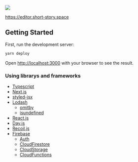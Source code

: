 <img src="https://editor.short-story.space/logo.png" />

https://editor.short-story.space

## Getting Started

First, run the development server:

```bash
yarn deploy
```

Open [http://localhost:3000](http://localhost:3000) with your browser to see the result.

### Using librarys and frameworks
- [Typescript](https://www.typescriptlang.org/)
- [Next.js](https://nextjs.org/)
- [styled-jsx](https://github.com/vercel/styled-jsx)
- [Lodash](https://lodash.com/)
  - [omitby](https://lodash.com/docs/4.17.15#omitBy)
  - [isundefined](https://lodash.com/docs/4.17.15#isUndefined)
- [React.js](https://reactjs.org/)
- [Day.js](https://day.js.org/)
- [Recoil.js](https://recoiljs.org/)
- [Firebase](https://firebase.google.com/docs/reference/js)
  - [Auth](https://firebase.google.com/docs/reference/js#firebase.auth)
  - [CloudFirestore](https://firebase.google.com/docs/reference/js#firebase.firestore)
  - [CloudStorage](https://firebase.google.com/docs/reference/js#firebase.storage)
  - [CloudFunctions](https://firebase.google.com/docs/reference/js#firebase.functions)
